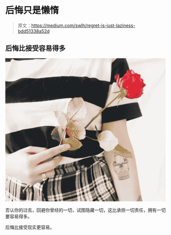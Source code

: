 # 后悔只是懒惰

> 原文：<https://medium.com/swlh/regret-is-just-laziness-bdd51338a52d>

## 后悔比接受容易得多

![](img/dc38965e3a376d1c95481c9ba12f02ce.png)

否认你的过去，回避你曾经的一切，试图隐藏一切，这比承担一切责任，拥有一切要容易得多。

后悔比接受现实更容易。